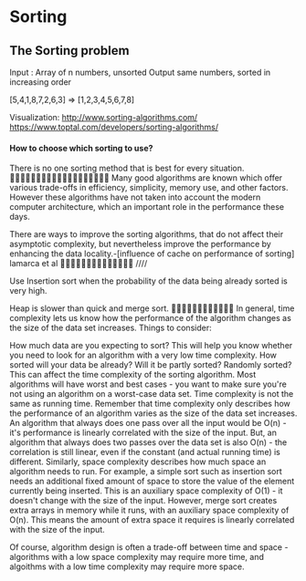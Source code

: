 # Sorting

## The Sorting problem

Input : Array of n numbers, unsorted
Output same numbers, sorted in increasing order

[5,4,1,8,7,2,6,3] => [1,2,3,4,5,6,7,8]

Visualization:
http://www.sorting-algorithms.com/
https://www.toptal.com/developers/sorting-algorithms/

#### How to choose which sorting to use?

There is no one sorting method that is best for every situation.

Many good algorithms are known which offer various trade-offs in efficiency, simplicity, memory use, and other factors. However these algorithms have not taken into account the modern computer architecture, which an important role in the performance these days.

There are ways to improve the sorting algorithms, that do not affect their asymptotic complexity, but nevertheless improve the performance by enhancing the data locality.-[influence of cache on performance of sorting] lamarca et al

////

Use Insertion sort when the probability of the data being already sorted is very high.

Heap is slower than quick and merge sort.

In general, time complexity lets us know how the performance of the algorithm changes as the size of the data set increases. Things to consider:

How much data are you expecting to sort? This will help you know whether you need to look for an algorithm with a very low time complexity.
How sorted will your data be already? Will it be partly sorted? Randomly sorted? This can affect the time complexity of the sorting algorithm. Most algorithms will have worst and best cases - you want to make sure you're not using an algorithm on a worst-case data set.
Time complexity is not the same as running time. Remember that time complexity only describes how the performance of an algorithm varies as the size of the data set increases. An algorithm that always does one pass over all the input would be O(n) - it's performance is linearly correlated with the size of the input. But, an algorithm that always does two passes over the data set is also O(n) - the correlation is still linear, even if the constant (and actual running time) is different.
Similarly, space complexity describes how much space an algorithm needs to run. For example, a simple sort such as insertion sort needs an additional fixed amount of space to store the value of the element currently being inserted. This is an auxiliary space complexity of O(1) - it doesn't change with the size of the input. However, merge sort creates extra arrays in memory while it runs, with an auxiliary space complexity of O(n). This means the amount of extra space it requires is linearly correlated with the size of the input.

Of course, algorithm design is often a trade-off between time and space - algorithms with a low space complexity may require more time, and algoithms with a low time complexity may require more space.
